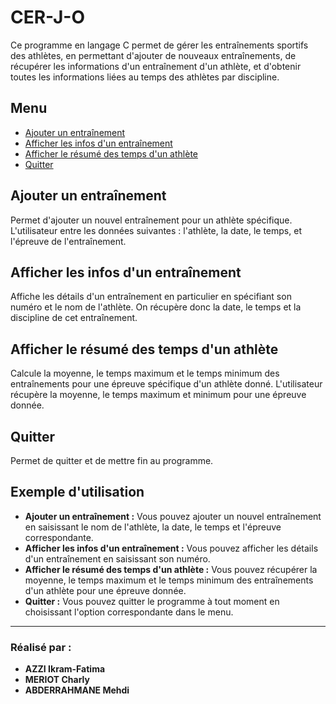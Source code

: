 # CER-J-O

Ce programme en langage C permet de gérer les entraînements sportifs des athlètes, en permettant d'ajouter de nouveaux entraînements, de récupérer les informations d'un entraînement d'un athlète, et d'obtenir toutes les informations liées au temps des athlètes par discipline.

## Menu

- [Ajouter un entraînement](#ajouter-un-entrainement)
- [Afficher les infos d'un entraînement](#afficher-les-infos-dun-entrainement)
- [Afficher le résumé des temps d'un athlète](#afficher-le-resume-des-temps-dun-athlete)
- [Quitter](#quitter)

## Ajouter un entraînement

Permet d'ajouter un nouvel entraînement pour un athlète spécifique.
L'utilisateur entre les données suivantes : l'athlète, la date, le temps, et l'épreuve de l'entraînement.

## Afficher les infos d'un entraînement

Affiche les détails d'un entraînement en particulier en spécifiant son numéro et le nom de l'athlète.
On récupère donc la date, le temps et la discipline de cet entraînement.

## Afficher le résumé des temps d'un athlète

Calcule la moyenne, le temps maximum et le temps minimum des entraînements pour une épreuve spécifique d'un athlète donné.
L'utilisateur récupère la moyenne, le temps maximum et minimum pour une épreuve donnée. 

## Quitter

Permet de quitter et de mettre fin au programme.

## Exemple d'utilisation

- **Ajouter un entraînement :** Vous pouvez ajouter un nouvel entraînement en saisissant le nom de l'athlète, la date, le temps et l'épreuve correspondante.
- **Afficher les infos d'un entraînement :** Vous pouvez afficher les détails d'un entraînement en saisissant son numéro.
- **Afficher le résumé des temps d'un athlète :** Vous pouvez récupérer la moyenne, le temps maximum et le temps minimum des entraînements d'un athlète pour une épreuve donnée.
- **Quitter :** Vous pouvez quitter le programme à tout moment en choisissant l'option correspondante dans le menu.

---

### Réalisé par :
- **AZZI Ikram-Fatima**
- **MERIOT Charly**
- **ABDERRAHMANE Mehdi**

